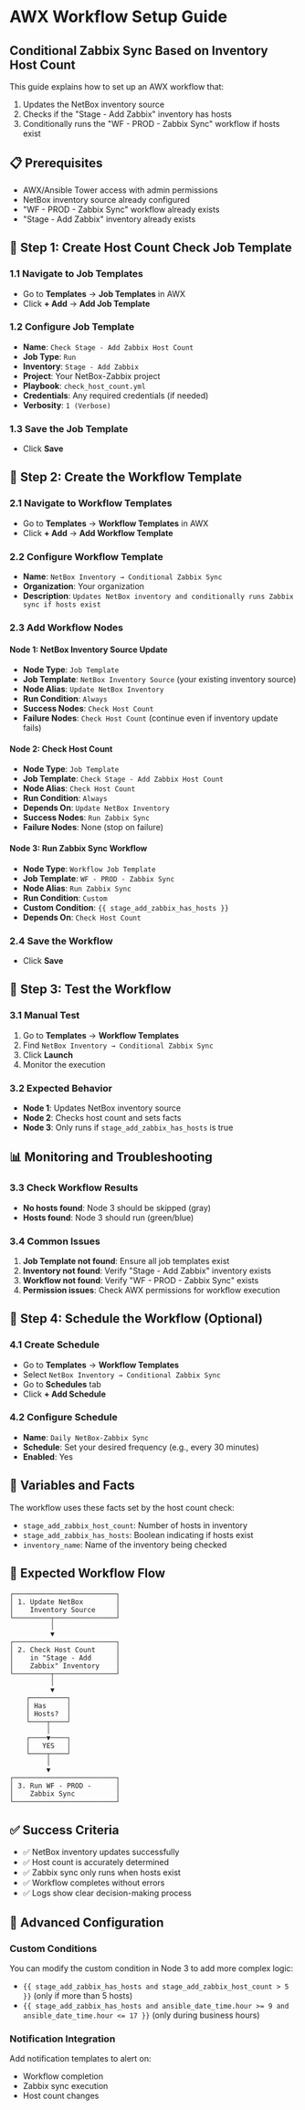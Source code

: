 # AWX Workflow Setup Guide
## Conditional Zabbix Sync Based on Inventory Host Count

This guide explains how to set up an AWX workflow that:
1. Updates the NetBox inventory source
2. Checks if the "Stage - Add Zabbix" inventory has hosts
3. Conditionally runs the "WF - PROD - Zabbix Sync" workflow if hosts exist

## 📋 Prerequisites

- AWX/Ansible Tower access with admin permissions
- NetBox inventory source already configured
- "WF - PROD - Zabbix Sync" workflow already exists
- "Stage - Add Zabbix" inventory already exists

## 🔧 Step 1: Create Host Count Check Job Template

### 1.1 Navigate to Job Templates
- Go to **Templates** → **Job Templates** in AWX
- Click **+ Add** → **Add Job Template**

### 1.2 Configure Job Template
- **Name**: `Check Stage - Add Zabbix Host Count`
- **Job Type**: `Run`
- **Inventory**: `Stage - Add Zabbix`
- **Project**: Your NetBox-Zabbix project
- **Playbook**: `check_host_count.yml`
- **Credentials**: Any required credentials (if needed)
- **Verbosity**: `1 (Verbose)`

### 1.3 Save the Job Template
- Click **Save**

## 🔧 Step 2: Create the Workflow Template

### 2.1 Navigate to Workflow Templates
- Go to **Templates** → **Workflow Templates** in AWX
- Click **+ Add** → **Add Workflow Template**

### 2.2 Configure Workflow Template
- **Name**: `NetBox Inventory → Conditional Zabbix Sync`
- **Organization**: Your organization
- **Description**: `Updates NetBox inventory and conditionally runs Zabbix sync if hosts exist`

### 2.3 Add Workflow Nodes

#### Node 1: NetBox Inventory Source Update
- **Node Type**: `Job Template`
- **Job Template**: `NetBox Inventory Source` (your existing inventory source)
- **Node Alias**: `Update NetBox Inventory`
- **Run Condition**: `Always`
- **Success Nodes**: `Check Host Count`
- **Failure Nodes**: `Check Host Count` (continue even if inventory update fails)

#### Node 2: Check Host Count
- **Node Type**: `Job Template`
- **Job Template**: `Check Stage - Add Zabbix Host Count`
- **Node Alias**: `Check Host Count`
- **Run Condition**: `Always`
- **Depends On**: `Update NetBox Inventory`
- **Success Nodes**: `Run Zabbix Sync`
- **Failure Nodes**: None (stop on failure)

#### Node 3: Run Zabbix Sync Workflow
- **Node Type**: `Workflow Job Template`
- **Job Template**: `WF - PROD - Zabbix Sync`
- **Node Alias**: `Run Zabbix Sync`
- **Run Condition**: `Custom`
- **Custom Condition**: `{{ stage_add_zabbix_has_hosts }}`
- **Depends On**: `Check Host Count`

### 2.4 Save the Workflow
- Click **Save**

## 🔧 Step 3: Test the Workflow

### 3.1 Manual Test
1. Go to **Templates** → **Workflow Templates**
2. Find `NetBox Inventory → Conditional Zabbix Sync`
3. Click **Launch**
4. Monitor the execution

### 3.2 Expected Behavior
- **Node 1**: Updates NetBox inventory source
- **Node 2**: Checks host count and sets facts
- **Node 3**: Only runs if `stage_add_zabbix_has_hosts` is true

## 📊 Monitoring and Troubleshooting

### 3.3 Check Workflow Results
- **No hosts found**: Node 3 should be skipped (gray)
- **Hosts found**: Node 3 should run (green/blue)

### 3.4 Common Issues
1. **Job Template not found**: Ensure all job templates exist
2. **Inventory not found**: Verify "Stage - Add Zabbix" inventory exists
3. **Workflow not found**: Verify "WF - PROD - Zabbix Sync" exists
4. **Permission issues**: Check AWX permissions for workflow execution

## 🔄 Step 4: Schedule the Workflow (Optional)

### 4.1 Create Schedule
- Go to **Templates** → **Workflow Templates**
- Select `NetBox Inventory → Conditional Zabbix Sync`
- Go to **Schedules** tab
- Click **+ Add Schedule**

### 4.2 Configure Schedule
- **Name**: `Daily NetBox-Zabbix Sync`
- **Schedule**: Set your desired frequency (e.g., every 30 minutes)
- **Enabled**: Yes

## 📝 Variables and Facts

The workflow uses these facts set by the host count check:

- `stage_add_zabbix_host_count`: Number of hosts in inventory
- `stage_add_zabbix_has_hosts`: Boolean indicating if hosts exist
- `inventory_name`: Name of the inventory being checked

## 🎯 Expected Workflow Flow

```
┌─────────────────────────┐
│ 1. Update NetBox        │
│    Inventory Source     │
└─────────┬───────────────┘
          │
          ▼
┌─────────────────────────┐
│ 2. Check Host Count     │
│    in "Stage - Add      │
│    Zabbix" Inventory    │
└─────────┬───────────────┘
          │
          ▼
    ┌─────────┐
    │ Has     │
    │ Hosts?  │
    └────┬────┘
         │
    ┌────▼────┐
    │   YES   │
    └────┬────┘
         │
         ▼
┌─────────────────────────┐
│ 3. Run WF - PROD -      │
│    Zabbix Sync          │
└─────────────────────────┘
```

## ✅ Success Criteria

- ✅ NetBox inventory updates successfully
- ✅ Host count is accurately determined
- ✅ Zabbix sync only runs when hosts exist
- ✅ Workflow completes without errors
- ✅ Logs show clear decision-making process

## 🔧 Advanced Configuration

### Custom Conditions
You can modify the custom condition in Node 3 to add more complex logic:

- `{{ stage_add_zabbix_has_hosts and stage_add_zabbix_host_count > 5 }}` (only if more than 5 hosts)
- `{{ stage_add_zabbix_has_hosts and ansible_date_time.hour >= 9 and ansible_date_time.hour <= 17 }}` (only during business hours)

### Notification Integration
Add notification templates to alert on:
- Workflow completion
- Zabbix sync execution
- Host count changes
